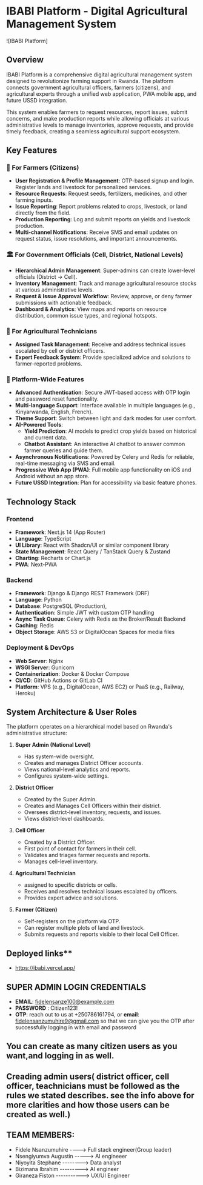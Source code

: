 # IBABI Platform - Digital Agricultural Management System

![IBABI Platform]

## Overview

IBABI Platform is a comprehensive digital agricultural management system designed to revolutionize farming support in Rwanda. The platform connects government agricultural officers, farmers (citizens), and agricultural experts through a unified web application, PWA mobile app, and future USSD integration.

This system enables farmers to request resources, report issues, submit concerns, and make production reports while allowing officials at various administrative levels to manage inventories, approve requests, and provide timely feedback, creating a seamless agricultural support ecosystem.

## Key Features

### 🌾 For Farmers (Citizens)
- **User Registration & Profile Management**: OTP-based signup and login. Register lands and livestock for personalized services.
- **Resource Requests**: Request seeds, fertilizers, medicines, and other farming inputs.
- **Issue Reporting**: Report problems related to crops, livestock, or land directly from the field.
- **Production Reporting**: Log and submit reports on yields and livestock production.
- **Multi-channel Notifications**: Receive SMS and email updates on request status, issue resolutions, and important announcements.

### 🏛️ For Government Officials (Cell, District, National Levels)
- **Hierarchical Admin Management**: Super-admins can create lower-level officials (District -> Cell).
- **Inventory Management**: Track and manage agricultural resource stocks at various administrative levels.
- **Request & Issue Approval Workflow**: Review, approve, or deny farmer submissions with actionable feedback.
- **Dashboard & Analytics**: View maps and reports on resource distribution, common issue types, and regional hotspots.

### 🔧 For Agricultural Technicians
- **Assigned Task Management**: Receive and address technical issues escalated by cell or district officers.
- **Expert Feedback System**: Provide specialized advice and solutions to farmer-reported problems.

### 🤖 Platform-Wide Features
- **Advanced Authentication**: Secure JWT-based access with OTP login and password reset functionality.
- **Multi-language Support**: Interface available in multiple languages (e.g., Kinyarwanda, English, French).
- **Theme Support**: Switch between light and dark modes for user comfort.
- **AI-Powered Tools**:
  - **Yield Prediction**: AI models to predict crop yields based on historical and current data.
  - **Chatbot Assistant**: An interactive AI chatbot to answer common farmer queries and guide them.
- **Asynchronous Notifications**: Powered by Celery and Redis for reliable, real-time messaging via SMS and email.
- **Progressive Web App (PWA)**: Full mobile app functionality on iOS and Android without an app store.
- **Future USSD Integration**: Plan for accessibility via basic feature phones.

## Technology Stack

### Frontend
- **Framework**: Next.js 14 (App Router)
- **Language**: TypeScript
- **UI Library**: React with Shadcn/UI or similar component library
- **State Management**: React Query / TanStack Query & Zustand
- **Charting**: Recharts or Chart.js
- **PWA**: Next-PWA

### Backend
- **Framework**: Django  & Django REST Framework (DRF)
- **Language**: Python 
- **Database**: PostgreSQL (Production),
- **Authentication**: Simple JWT with custom OTP handling
- **Async Task Queue**: Celery with Redis as the Broker/Result Backend
- **Caching**: Redis
- **Object Storage**:  AWS S3 or DigitalOcean Spaces for media files

### Deployment & DevOps
- **Web Server**: Nginx
- **WSGI Server**: Gunicorn
- **Containerization**: Docker & Docker Compose
- **CI/CD**: GitHub Actions or GitLab CI
- **Platform**: VPS (e.g., DigitalOcean, AWS EC2) or PaaS (e.g., Railway, Heroku)

## System Architecture & User Roles

The platform operates on a hierarchical model based on Rwanda's administrative structure:

1.  **Super Admin (National Level)**
    - Has system-wide oversight.
    - Creates and manages District Officer accounts.
    - Views national-level analytics and reports.
    - Configures system-wide settings.

2.  **District Officer**
    - Created by the Super Admin.
    - Creates and Manages Cell Officers within their district.
    - Oversees district-level inventory, requests, and issues.
    - Views district-level dashboards.

3.  **Cell Officer**
    - Created by a District Officer.
    - First point of contact for farmers in their cell.
    - Validates and triages farmer requests and reports.
    - Manages cell-level inventory.

4.  **Agricultural Technician**
    - assigned to specific districts or cells.
    - Receives and resolves technical issues escalated by officers.
    - Provides expert advice and solutions.

5.  **Farmer (Citizen)**
    - Self-registers on the platform via OTP.
    - Can register multiple plots of land and livestock.
    - Submits requests and reports visible to their local Cell Officer.

## Deployed links**
  - https://ibabi.vercel.app/  

## SUPER ADMIN LOGIN CREDENTIALS
  - **EMAIL**: fidelensanze100@example.com
  - **PASSWORD** : Citizen123!
  - **OTP**: reach out to us at +250786161794, or **email**: fidelensanzumuhire9@gmail.com so that we can give you the OTP after successfully logging in with email and password

## You can create as many citizen users as you want,and logging in as well. 

## Creading admin users( district officer, cell officer, teachnicians must be followed as the rules we stated describes. see the info above for more clarities and how those users can be created as well.)


## TEAM MEMBERS:
 - Fidele Nsanzumuhire  ----> Full stack engineer(Group leader)
 - Nsengiyumva Augustin -----> AI engineeer
 - Niyoyita Stephane --------> Data analyst
 - Bizimana Ibrahim  ---------> AI engineer
 - Giraneza Fiston  -----------> UX/UI Engineer

